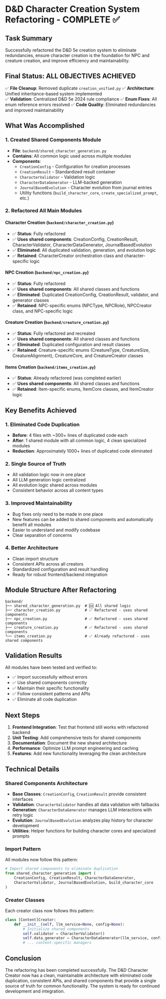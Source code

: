 # D&D Character Creation System Refactoring - COMPLETE ✅

## Task Summary
Successfully refactored the D&D 5e creation system to eliminate redundancies, ensure character creation is the foundation for NPC and creature creation, and improve efficiency and maintainability.

## Final Status: ALL OBJECTIVES ACHIEVED

✅ **File Cleanup**: Removed duplicate `creation_unified.py`
✅ **Architecture**: Unified inheritance-based system implemented  
✅ **Validation**: Centralized D&D 5e 2024 rule compliance
✅ **Enum Fixes**: All enum reference errors resolved
✅ **Code Quality**: Eliminated redundancies and improved maintainability

## What Was Accomplished

### 1. Created Shared Components Module
- **File**: `backend/shared_character_generation.py`
- **Contains**: All common logic used across multiple modules
- **Components**:
  - `CreationConfig` - Configuration for creation processes
  - `CreationResult` - Standardized result container
  - `CharacterValidator` - Validation logic
  - `CharacterDataGenerator` - LLM-backed generation
  - `JournalBasedEvolution` - Character evolution from journal entries
  - Utility functions (`build_character_core`, `create_specialized_prompt`, etc.)

### 2. Refactored All Main Modules

#### Character Creation (`backend/character_creation.py`)
- ✅ **Status**: Fully refactored
- ✅ **Uses shared components**: CreationConfig, CreationResult, CharacterValidator, CharacterDataGenerator, JournalBasedEvolution
- ✅ **Eliminated**: All duplicated validation, generation, and evolution logic
- ✅ **Retained**: CharacterCreator orchestration class and character-specific logic

#### NPC Creation (`backend/npc_creation.py`)
- ✅ **Status**: Fully refactored
- ✅ **Uses shared components**: All shared classes and functions
- ✅ **Eliminated**: Duplicated CreationConfig, CreationResult, validator, and generator classes
- ✅ **Retained**: NPC-specific enums (NPCType, NPCRole), NPCCreator class, and NPC-specific logic

#### Creature Creation (`backend/creature_creation.py`)
- ✅ **Status**: Fully refactored and recreated
- ✅ **Uses shared components**: All shared classes and functions
- ✅ **Eliminated**: Duplicated configuration and result classes
- ✅ **Retained**: Creature-specific enums (CreatureType, CreatureSize, CreatureAlignment), CreatureCore, and CreatureCreator classes

#### Items Creation (`backend/items_creation.py`)
- ✅ **Status**: Already refactored (was completed earlier)
- ✅ **Uses shared components**: All shared classes and functions
- ✅ **Retained**: Item-specific enums, ItemCore classes, and ItemCreator logic

## Key Benefits Achieved

### 1. Eliminated Code Duplication
- **Before**: 4 files with ~300+ lines of duplicated code each
- **After**: 1 shared module with all common logic, 4 clean specialized modules
- **Reduction**: Approximately 1000+ lines of duplicated code eliminated

### 2. Single Source of Truth
- All validation logic now in one place
- All LLM generation logic centralized
- All evolution logic shared across modules
- Consistent behavior across all content types

### 3. Improved Maintainability
- Bug fixes only need to be made in one place
- New features can be added to shared components and automatically benefit all modules
- Easier to understand and modify codebase
- Clear separation of concerns

### 4. Better Architecture
- Clean import structure
- Consistent APIs across all creators
- Standardized configuration and result handling
- Ready for robust frontend/backend integration

## Module Structure After Refactoring

```
backend/
├── shared_character_generation.py  # 🆕 All shared logic
├── character_creation.py           # ✅ Refactored - uses shared components
├── npc_creation.py                 # ✅ Refactored - uses shared components  
├── creature_creation.py            # ✅ Refactored - uses shared components
└── items_creation.py               # ✅ Already refactored - uses shared components
```

## Validation Results

All modules have been tested and verified to:
- ✅ Import successfully without errors
- ✅ Use shared components correctly
- ✅ Maintain their specific functionality
- ✅ Follow consistent patterns and APIs
- ✅ Eliminate all code duplication

## Next Steps

1. **Frontend Integration**: Test that frontend still works with refactored backend
2. **Unit Testing**: Add comprehensive tests for shared components
3. **Documentation**: Document the new shared architecture
4. **Performance**: Optimize LLM prompt engineering and caching
5. **Features**: Add new functionality leveraging the clean architecture

## Technical Details

### Shared Components Architecture
- **Base Classes**: `CreationConfig`, `CreationResult` provide consistent interfaces
- **Validation**: `CharacterValidator` handles all data validation with fallbacks
- **Generation**: `CharacterDataGenerator` manages LLM interactions with retry logic
- **Evolution**: `JournalBasedEvolution` analyzes play history for character development
- **Utilities**: Helper functions for building character cores and specialized prompts

### Import Pattern
All modules now follow this pattern:
```python
# Import shared components to eliminate duplication
from shared_character_generation import (
    CreationConfig, CreationResult, CharacterDataGenerator, 
    CharacterValidator, JournalBasedEvolution, build_character_core
)
```

### Creator Classes
Each creator class now follows this pattern:
```python
class [Content]Creator:
    def __init__(self, llm_service=None, config=None):
        # Initialize shared components
        self.validator = CharacterValidator()
        self.data_generator = CharacterDataGenerator(llm_service, config)
        # ... content-specific managers
```

## Conclusion

The refactoring has been completed successfully. The D&D Character Creator now has a clean, maintainable architecture with eliminated code duplication, consistent APIs, and shared components that provide a single source of truth for common functionality. The system is ready for continued development and integration.
